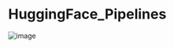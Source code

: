# HuggingFace_Pipelines

![image](https://github.com/user-attachments/assets/0f1046e7-c34c-4a02-a4b2-fca6116e2924)
